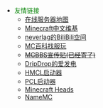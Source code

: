 * <font color=green>友情链接</font>
  * [在线服务器地图](http://map.dripdropminecraft.pub/)
  * [Minecraft中文维基](https://minecraft.fandom.com/zh/wiki/Minecraft_Wiki)
  * [neverlag的BiliBili空间](https://space.bilibili.com/17971507)
  * [MC百科找服玩](https://play.mcmod.cn/sv20187004.html)
  * ~~[MCBBS宣传贴(已经寄了)](https://www.mcbbs.net/thread-1129320-1-1.html)~~
  * [DripDrop的爱发电](https://afdian.net/@dripdrop)
  * [HMCL启动器](http://ci.huangyuhui.net/job/HMCL/)
  * [PCL启动器](https://afdian.net/p/0164034c016c11ebafcb52540025c377)
  * [Minecraft Heads](https://minecraft-heads.com/)
  * [NameMC](https://namemc.com/)